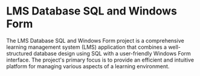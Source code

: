 # LMS Database SQL and Windows Form
  The LMS Database SQL and Windows Form project is a comprehensive learning management system (LMS) application that combines a well-structured database design using SQL with a user-friendly Windows Form interface. The project's primary focus is to provide an efficient and intuitive platform for managing various aspects of a learning environment.
